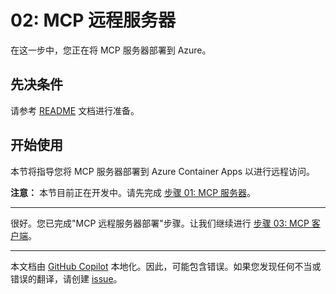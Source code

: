# 02: MCP 远程服务器

在这一步中，您正在将 MCP 服务器部署到 Azure。

## 先决条件

请参考 [README](../README.md#先决条件) 文档进行准备。

## 开始使用

本节将指导您将 MCP 服务器部署到 Azure Container Apps 以进行远程访问。

**注意：** 本节目前正在开发中。请先完成 [步骤 01: MCP 服务器](./01-mcp-server.md)。

---

很好。您已完成"MCP 远程服务器部署"步骤。让我们继续进行 [步骤 03: MCP 客户端](./03-mcp-client.md)。

---

本文档由 [GitHub Copilot](https://docs.github.com/copilot/about-github-copilot/what-is-github-copilot) 本地化。因此，可能包含错误。如果您发现任何不当或错误的翻译，请创建 [issue](../../../../../issues)。
